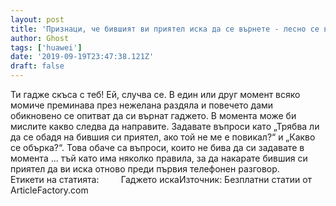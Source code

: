 ```yaml
---
layout: post
title: 'Признаци, че бившият ви приятел иска да се върнете - лесно се виждат!'
author: Ghost
tags: ['huawei']
date: '2019-09-19T23:47:38.121Z'
draft: false
---
```


Ти гадже скъса с теб! Ей, случва се. В един или друг момент всяко момиче преминава през нежелана раздяла и повечето дами обикновено се опитват да си върнат гаджето. В момента може би мислите какво следва да направите. Задавате въпроси като „Трябва ли да се обадя на бившия си приятел, ако той не ме е повикал?“ и „Какво се обърка?“. Това обаче са въпроси, които не бива да си задавате в момента ... тъй като има няколко правила, за да накарате бившия си приятел да ви иска отново преди първия телефонен разговор.     Етикети на статията:         Гаджето искаИзточник: Безплатни статии от ArticleFactory.com

